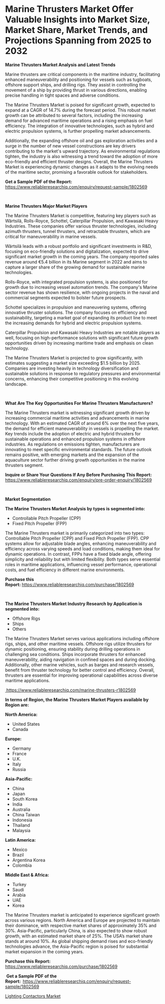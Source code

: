 <p><h1>Marine Thrusters Market Offer Valuable Insights into Market Size, Market Share, Market Trends, and Projections Spanning from 2025 to 2032</h1></p><p><strong>Marine Thrusters Market Analysis and Latest Trends</strong></p>
<p><p>Marine thrusters are critical components in the maritime industry, facilitating enhanced maneuverability and positioning for vessels such as tugboats, offshore support ships, and drilling rigs. They assist in controlling the movement of a ship by providing thrust in various directions, enabling precise handling in tight spaces and adverse conditions.</p><p>The Marine Thrusters Market is poised for significant growth, expected to expand at a CAGR of 14.7% during the forecast period. This robust market growth can be attributed to several factors, including the increasing demand for advanced maritime operations and a rising emphasis on fuel efficiency. The integration of innovative technologies, such as hybrid and electric propulsion systems, is further propelling market advancements.</p><p>Additionally, the expanding offshore oil and gas exploration activities and a surge in the number of new vessel constructions are key drivers contributing to the market's upward trajectory. As environmental regulations tighten, the industry is also witnessing a trend toward the adoption of more eco-friendly and efficient thruster designs. Overall, the Marine Thrusters Market is experiencing dynamic changes as it adapts to the evolving needs of the maritime sector, promising a favorable outlook for stakeholders.</p></p>
<p><strong>Get a Sample PDF of the Report:&nbsp;</strong> <a href="https://www.reliableresearchiq.com/enquiry/request-sample/1802569?utm_campaign=2171&utm_medium=2&utm_source=Github&utm_content=ia&utm_term=19022025&utm_id=marine-thrusters">https://www.reliableresearchiq.com/enquiry/request-sample/1802569</a></p>
<p>&nbsp;</p>
<p><strong>Marine Thrusters Major Market Players</strong></p>
<p><p>The Marine Thrusters Market is competitive, featuring key players such as Wärtsilä, Rolls-Royce, Schottel, Caterpillar Propulsion, and Kawasaki Heavy Industries. These companies offer various thruster technologies, including azimuth thrusters, tunnel thrusters, and retractable thrusters, which are critical for maneuverability in marine vessels.</p><p>Wärtsilä leads with a robust portfolio and significant investments in R&D, focusing on eco-friendly solutions and digitalization, expected to drive significant market growth in the coming years. The company reported sales revenue around €5.4 billion in its Marine segment in 2022 and aims to capture a larger share of the growing demand for sustainable marine technologies.</p><p>Rolls-Royce, with integrated propulsion systems, is also positioned for growth due to increasing vessel automation trends. The company's Marine sector revenue has shown resilience, with ongoing projects in the naval and commercial segments expected to bolster future prospects.</p><p>Schottel specializes in propulsion and maneuvering systems, offering innovative thruster solutions. The company focuses on efficiency and sustainability, targeting a market goal of expanding its product line to meet the increasing demands for hybrid and electric propulsion systems.</p><p>Caterpillar Propulsion and Kawasaki Heavy Industries are notable players as well, focusing on high-performance solutions with significant future growth opportunities driven by increasing maritime trade and emphasis on clean technology.</p><p>The Marine Thrusters Market is projected to grow significantly, with estimates suggesting a market size exceeding $1.5 billion by 2025. Companies are investing heavily in technology diversification and sustainable solutions in response to regulatory pressures and environmental concerns, enhancing their competitive positioning in this evolving landscape.</p></p>
<p>&nbsp;</p>
<p><strong>What Are The Key Opportunities For Marine Thrusters Manufacturers?</strong></p>
<p><p>The Marine Thrusters market is witnessing significant growth driven by increasing commercial maritime activities and advancements in marine technology. With an estimated CAGR of around 6% over the next five years, the demand for efficient maneuverability in vessels is propelling the market. Key trends include the adoption of electric and hybrid thrusters for sustainable operations and enhanced propulsion systems in offshore industries. As regulations on emissions tighten, manufacturers are innovating to meet specific environmental standards. The future outlook remains positive, with emerging markets and the expansion of the aquaculture sector further driving growth opportunities in the marine thrusters segment.</p></p>
<p><strong>Inquire or Share Your Questions If Any Before Purchasing This Report:</strong> <a href="https://www.reliableresearchiq.com/enquiry/pre-order-enquiry/1802569?utm_campaign=2171&utm_medium=2&utm_source=Github&utm_content=ia&utm_term=19022025&utm_id=marine-thrusters">https://www.reliableresearchiq.com/enquiry/pre-order-enquiry/1802569</a></p>
<p>&nbsp;</p>
<p><strong>Market Segmentation</strong></p>
<p><strong>The Marine Thrusters Market Analysis by types is segmented into:</strong></p>
<p><ul><li>Controllable Pitch Propeller (CPP)</li><li>Fixed Pitch Propeller (FPP)</li></ul></p>
<p><p>The Marine Thrusters market is primarily categorized into two types: Controllable Pitch Propeller (CPP) and Fixed Pitch Propeller (FPP). CPP systems allow for adjustable blade angles, enhancing maneuverability and efficiency across varying speeds and load conditions, making them ideal for dynamic operations. In contrast, FPPs have a fixed blade angle, offering simplicity and reliability but with limited flexibility. Both types serve essential roles in maritime applications, influencing vessel performance, operational costs, and fuel efficiency in different marine environments.</p></p>
<p><strong>Purchase this Report:&nbsp;</strong><a href="https://www.reliableresearchiq.com/purchase/1802569?utm_campaign=2171&utm_medium=2&utm_source=Github&utm_content=ia&utm_term=19022025&utm_id=marine-thrusters">https://www.reliableresearchiq.com/purchase/1802569</a></p>
<p>&nbsp;</p>
<p><strong>The Marine Thrusters Market Industry Research by Application is segmented into:</strong></p>
<p><ul><li>Offshore Rigs</li><li>Ships</li><li>Others</li></ul></p>
<p><p>The Marine Thrusters Market serves various applications including offshore rigs, ships, and other maritime vessels. Offshore rigs utilize thrusters for dynamic positioning, ensuring stability during drilling operations in challenging sea conditions. Ships incorporate thrusters for enhanced maneuverability, aiding navigation in confined spaces and during docking. Additionally, other marine vehicles, such as barges and research vessels, benefit from thruster technology for better control and efficiency. Overall, thrusters are essential for improving operational capabilities across diverse maritime applications.</p></p>
<p><a href="https://www.reliableresearchiq.com/marine-thrusters-r1802569?utm_campaign=2171&utm_medium=2&utm_source=Github&utm_content=ia&utm_term=19022025&utm_id=marine-thrusters">&nbsp;https://www.reliableresearchiq.com/marine-thrusters-r1802569</a></p>
<p><strong>In terms of Region, the Marine Thrusters Market Players available by Region are:</strong></p>
<p>
    <p> <strong> North America: </strong>
        <ul>
            <li>United States</li>
            <li>Canada</li>
        </ul>
        </p> 
    <p> <strong> Europe: </strong>
        <ul>
            <li>Germany</li>
            <li>France</li>
            <li>U.K.</li>
            <li>Italy</li>
            <li>Russia</li>
        </ul>
        </p> 
    <p> <strong> Asia-Pacific: </strong>
        <ul>
            <li>China</li>
            <li>Japan</li>
            <li>South Korea</li>
            <li>India</li>
            <li>Australia</li>
            <li>China Taiwan</li>
            <li>Indonesia</li>
            <li>Thailand</li>
            <li>Malaysia</li>
        </ul>
        </p> 
    <p> <strong> Latin America: </strong>
        <ul>
            <li>Mexico</li>
            <li>Brazil</li>
            <li>Argentina Korea</li>
            <li>Colombia</li>
        </ul>
        </p> 
    <p> <strong> Middle East & Africa: </strong>
        <ul>
            <li>Turkey</li>
            <li>Saudi</li>
            <li>Arabia</li>
            <li>UAE</li>
            <li>Korea</li>
        </ul>
    </p>
    </p>
<p><p>The Marine Thrusters market is anticipated to experience significant growth across various regions. North America and Europe are projected to maintain their dominance, with respective market shares of approximately 35% and 30%. Asia-Pacific, particularly China, is also expected to show robust growth, with an estimated market share of 25%. The USA’s market share stands at around 10%. As global shipping demand rises and eco-friendly technologies advance, the Asia-Pacific region is poised for substantial market expansion in the coming years.</p></p>
<p><strong>Purchase this Report: </strong><a href="https://www.reliableresearchiq.com/purchase/1802569?utm_campaign=2171&utm_medium=2&utm_source=Github&utm_content=ia&utm_term=19022025&utm_id=marine-thrusters">https://www.reliableresearchiq.com/purchase/1802569</a></p>
<p>&nbsp;<strong>Get a Sample PDF of the Report:&nbsp;&nbsp;</strong><a href="https://www.reliableresearchiq.com/enquiry/request-sample/1802569?utm_campaign=2171&utm_medium=2&utm_source=Github&utm_content=ia&utm_term=19022025&utm_id=marine-thrusters">https://www.reliableresearchiq.com/enquiry/request-sample/1802569</a></p>
<p><strong></strong></p>
<p><p><a href="https://github.com/JubayerMia832/Market-Research-Report-List-1/blob/main/lighting-contactors-market.md?utm_campaign=2171&utm_medium=2&utm_source=Github&utm_content=ia&utm_term=19022025&utm_id=marine-thrusters">Lighting Contactors Market</a></p></p>